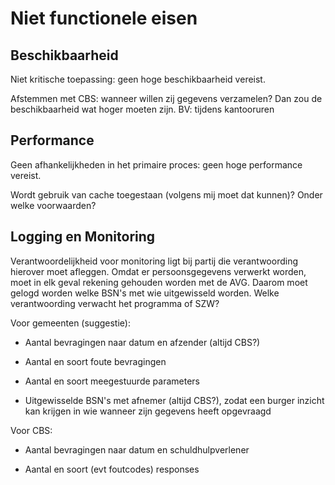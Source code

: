 # Niet functionele eisen

## Beschikbaarheid

Niet kritische toepassing: geen hoge beschikbaarheid vereist. 

Afstemmen met CBS: wanneer willen zij gegevens verzamelen? Dan zou de beschikbaarheid wat hoger moeten zijn. BV: tijdens kantooruren  

## Performance

Geen afhankelijkheden in het primaire proces: geen hoge performance vereist. 

Wordt gebruik van cache toegestaan (volgens mij moet dat kunnen)? Onder welke voorwaarden? 

## Logging en Monitoring

Verantwoordelijkheid voor monitoring ligt bij partij die verantwoording hierover moet afleggen. Omdat er persoonsgegevens verwerkt worden, moet in elk geval rekening gehouden worden met de AVG. Daarom moet gelogd worden welke BSN's met wie uitgewisseld worden.
Welke verantwoording verwacht het programma of SZW? 

Voor gemeenten (suggestie): 

- Aantal bevragingen naar datum en afzender (altijd CBS?) 

- Aantal en soort foute bevragingen 

- Aantal en soort meegestuurde parameters 

- Uitgewisselde BSN's met afnemer (altijd CBS?), zodat een burger inzicht kan krijgen in wie wanneer zijn gegevens heeft opgevraagd

Voor CBS: 

- Aantal bevragingen naar datum en schuldhulpverlener 

- Aantal en soort (evt foutcodes) responses
